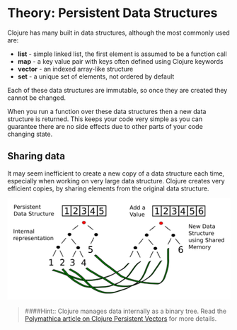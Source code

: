# Theory: Persistent Data Structures
Clojure has many built in data structures, although the most commonly used are:

* **list** - simple linked list, the first element is assumed to be a function call
* **map** - a key value pair with keys often defined using Clojure keywords
* **vector** - an indexed array-like structure
* **set** - a unique set of elements, not ordered by default

Each of these data structures are immutable, so once they are created they cannot be changed.

When you run a function over these data structures then a new data structure is returned.  This keeps your code very simple as you can guarantee there are no side effects due to other parts of your code changing state.


## Sharing data
It may seem inefficient to create a new copy of a data structure each time, especially when working on very large data structure.  Clojure creates very efficient copies, by sharing elements from the original data structure.

![Persistent data structures - data sharing](../images/clojure-persistent-data-structures-sharing.png)


> ####Hint:: Clojure manages data internally as a binary tree.
> Read the [Polymathica article on Clojure Persistent Vectors](http://hypirion.com/musings/understanding-persistent-vector-pt-1) for more details.

